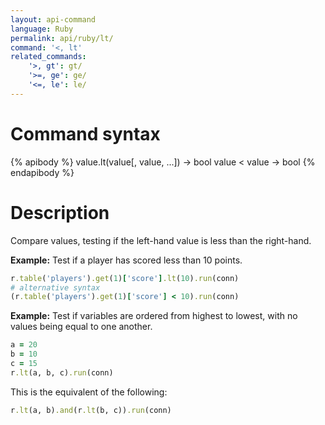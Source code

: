 ```yaml
---
layout: api-command
language: Ruby
permalink: api/ruby/lt/
command: '<, lt'
related_commands:
    '>, gt': gt/
    '>=, ge': ge/
    '<=, le': le/
---
```


# Command syntax #

{% apibody %}
value.lt(value[, value, ...]) &rarr; bool
value < value &rarr; bool
{% endapibody %}

# Description #

Compare values, testing if the left-hand value is less than the right-hand.

__Example:__ Test if a player has scored less than 10 points.

```rb
r.table('players').get(1)['score'].lt(10).run(conn)
# alternative syntax
(r.table('players').get(1)['score'] < 10).run(conn)
```

__Example:__ Test if variables are ordered from highest to lowest, with no values being equal to one another.

```rb
a = 20
b = 10
c = 15
r.lt(a, b, c).run(conn)
```

This is the equivalent of the following:

```rb
r.lt(a, b).and(r.lt(b, c)).run(conn)
```
